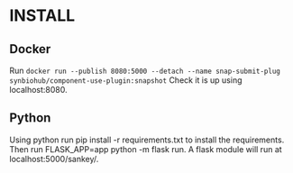 # INSTALL
## Docker
Run `docker run --publish 8080:5000 --detach --name snap-submit-plug synbiohub/component-use-plugin:snapshot` Check it is up using localhost:8080.

## Python
Using python run pip install -r requirements.txt to install the requirements. 
Then run FLASK_APP=app python -m flask run. 
A flask module will run at localhost:5000/sankey/.
